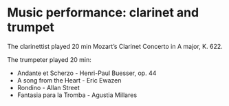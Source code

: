 # Music performance: clarinet and trumpet
The clarinettist played 20 min Mozart’s Clarinet Concerto in A major, K. 622.

The trumpeter played 20 min:
- Andante et Scherzo - Henri-Paul Buesser, op. 44
- A song from the Heart - Eric Ewazen
- Rondino - Allan Street
- Fantasia para la Tromba - Agustia Millares
